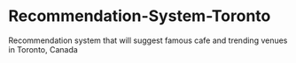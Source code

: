 # Recommendation-System-Toronto
Recommendation system that will suggest famous cafe and trending venues in Toronto, Canada
